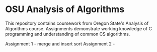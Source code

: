# OSU Analysis of Algorithms

This repository contains coursework from Oregon State's Analysis of Algorithms course. Assignments demonstrate working knowledge of C programming and understanding of common CS algorithms.

Assignment 1 - merge and insert sort
Assignment 2 - 
